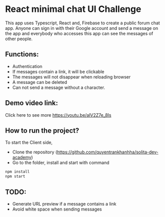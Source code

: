 # React minimal chat UI Challenge

This app uses Typescript, React and, Firebase to create a public forum chat app. Anyone can sign in with their Google account and send a message on the app and everybody who accesses this app can see the messages of other people.

## Functions:

- Authentication
- If messages contain a link, it will be clickable
- The messages will not disappear when reloading browser
- A message can be deleted
- Can not send a message without a character.

## Demo video link:

Click here to see more https://youtu.be/aIV2Z7e_8Is

## How to run the project?

To start the Client side,

- Clone the repository (https://github.com/quyentrankhanhha/solita-dev-academy)
- Go to the folder, install and start with command

```bash
npm install
npm start
```

## TODO:

- Generate URL preview if a message contains a link
- Avoid white space when sending messages
